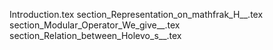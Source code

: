 Introduction.tex
section_Representation_on_mathfrak_H__.tex
section_Modular_Operator_We_give__.tex
section_Relation_between_Holevo_s__.tex